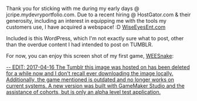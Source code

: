 <html><body><p>Thank you for sticking with me during my early days @ jcripe.mydevryportfolio.com. Due to a recent hiring @ HostGator.com &amp; their generosity, including an interest in equipping me with the tools my customers use, I have acquired a webspace! :D <a href="https://www.wiseeyesent.com/">WiseEyesEnt.com</a>

Included is this WordPress, which I'm not exactly sure what to post, other than the overdue content I had intended to post on TUMBLR.

For now, you can enjoy this screen shot of my first game, <a href="http://games.wiseeyesent.com/">WEESnake</a>:

<a href="http://games.wiseeyesent.com/">
-- EDIT: 2017-04-16 The Tumblr this image was hosted on has been deleted for a while now and I don't recall ever downloading the image locally. Additionally, the game mentioned is outdated and no longer works on current systems. A new version was built with GameMaker Studio and the assistance of cohorts, but is only an alpha level test application.
</a></p></body></html>
